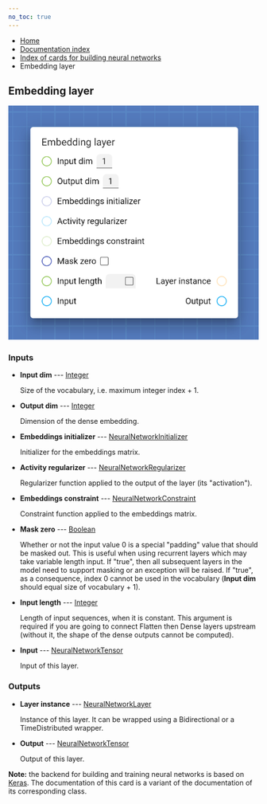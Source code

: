 ```yaml
---
no_toc: true
---
```


<ul class="breadcrumb">
    <li><a href="">Home</a></li>
    <li><a href="documentation">Documentation index</a></li>
    <li><a href="neural_network_cards/">Index of cards for building neural networks</a></li>
    <li>Embedding layer</li>
</ul>

## Embedding layer



!["Embedding layer" card](assets/img/neural_network_cards/layer_Embedding.png)


### Inputs


* **Input dim** --- [Integer](types/Integer)

  Size of the vocabulary, i.e. maximum integer index + 1.

* **Output dim** --- [Integer](types/Integer)

  Dimension of the dense embedding.

* **Embeddings initializer** --- [NeuralNetworkInitializer](types/NeuralNetworkInitializer)

  Initializer for the embeddings matrix.

* **Activity regularizer** --- [NeuralNetworkRegularizer](types/NeuralNetworkRegularizer)

  Regularizer function applied to the output of the layer (its "activation").

* **Embeddings constraint** --- [NeuralNetworkConstraint](types/NeuralNetworkConstraint)

  Constraint function applied to the embeddings matrix.

* **Mask zero** --- [Boolean](types/Boolean)

  Whether or not the input value 0 is a special "padding" value that should be masked out. This is useful when using recurrent layers which may take variable length input. If "true", then all subsequent layers in the model need to support masking or an exception will be raised. If "true", as a consequence, index 0 cannot be used in the vocabulary (**Input dim** should equal size of vocabulary + 1).

* **Input length** --- [Integer](types/Integer)

  Length of input sequences, when it is constant. This argument is required if you are going to connect Flatten then Dense layers upstream (without it, the shape of the dense outputs cannot be computed).

* **Input** --- [NeuralNetworkTensor](types/NeuralNetworkTensor)

  Input of this layer.





### Outputs


* **Layer instance** --- [NeuralNetworkLayer](types/NeuralNetworkLayer)

  Instance of this layer. It can be wrapped using a Bidirectional or a TimeDistributed wrapper.

* **Output** --- [NeuralNetworkTensor](types/NeuralNetworkTensor)

  Output of this layer.






**Note:** the backend for building and training neural networks is based on [Keras](https://keras.io/). The documentation of this card is a variant of the documentation of its corresponding class.